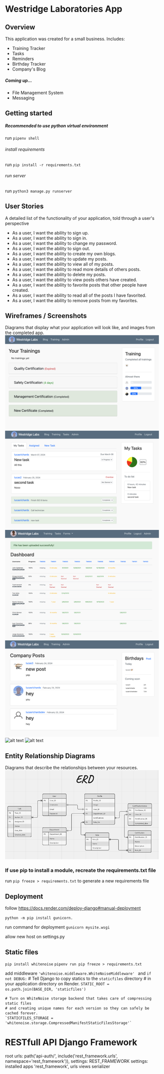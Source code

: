 # Westridge Laboratories App

## Overview
This application was created for a small business. Includes:
  - Training Tracker
  - Tasks
  - Reminders
  - Birthday Tracker
  - Company's Blog
  ##### Coming up...
  - File Management System
  - Messaging

## Getting started
##### Recommended to use python virtual environment
run `pipenv shell`
###### install requirements
run `pip install -r requirements.txt`
###### run server
run `python3 manage.py runserver`

## User Stories
A detailed list of the functionality of your application, told through a user's perspective
  - As a user, I want the ability to sign up.
  - As a user, I want the ability to sign in. 
  - As a user, I want the ability to change my password. 
  - As a user, I want the ability to sign out. 
  - As a user, I want the ability to create my own blogs. 
  - As a user, I want the ability to update my posts. 
  - As a user, I want the ability to view all of my posts. 
  - As a user, I want the ability to read more details of others posts. 
  - As a user, I want the ability to delete my posts. 
  - As a user, I want the ability to view posts others have created. 
  - As a user, I want the ability to favorite posts that other people have created. 
  - As a user, I want the ability to read all of the posts I have favorited. 
  - As a user, I want the ability to remove posts from my favorites.

## Wireframes / Screenshots
Diagrams that display what your application will look like, and images from the completed app.
![alt text](media/training_app.png)
![alt text](media/tasks.png)
![alt text](media/dashboard.png)
![alt text](media/blog_app.png)
![alt text](media/login.png)
![alt text](media/register.png)
## Entity Relationship Diagrams 
Diagrams that describe the relationships between your resources.
![alt text](media/ERD.png)

### If use pip to install a module, recreate the requirements.txt file

run `pip freeze > requirements.txt` to generate a new requirements file

## Deployment

follow https://docs.render.com/deploy-django#manual-deployment

`python -m pip install gunicorn.`

run command for deployment
`gunicorn mysite.wsgi`

allow new host on settings.py

## Static files

`pip install whitenoise`
`pipenv run pip freeze > requirements.txt`

add middleware
`'whitenoise.middleware.WhiteNoiseMiddleware' `
and
`if not DEBUG:`
    # Tell Django to copy statics to the `staticfiles` directory
    # in your application directory on Render.
    `STATIC_ROOT = os.path.join(BASE_DIR, 'staticfiles')`

    # Turn on WhiteNoise storage backend that takes care of compressing static files
    # and creating unique names for each version so they can safely be cached forever.
    `STATICFILES_STORAGE = 'whitenoise.storage.CompressedManifestStaticFilesStorage'`


# RESTfull API Django Framework

root urls: path('api-auth/', include('rest_framework.urls', namespace='rest_framework')),
settings: REST_FRAMEWORK
settings: installed apps  'rest_framework',
urls 
views
serializer


